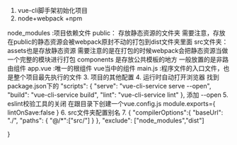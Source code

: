 1. vue-cli脚手架初始化项目
2. node+webpack +npm

node_modules :项目依赖文件
public： 存放静态资源的文件夹 需要注意，存放在public的静态资源会被webpack原封不动的打包到dist文件夹里面
 src文件夹：
  assets也是存放静态资源 需要注意的是在打包的时候webpack会把静态资源当做一个完整的模块进行打包
  components 是存放公共模板的地方 一般放置的是非路由组件
  app.vue :唯一的根组件 vue当中的组件
  main.js :程序文件的入口文件，也是整个项目最先执行的文件
3. 项目的其他配置
4.  运行时自动打开浏览器
    找到package.json下的
      "scripts": {
        "serve": "vue-cli-service serve --open",
         "build": "vue-cli-service build",
         "lint": "vue-cli-service lint"
       },
    添加 --open
5. eslint校验工具的关闭
   在跟目录下创建一个vue.config.js
   module.exports={
    lintOnSave:false
}
6. src文件夹配置别名
7. {
    "compilerOptions":{
        "baseUrl": "./",
        "paths": {
            "@/*":["src/"]
        }
    },
    "exclude": ["node_modules","dist"]

}